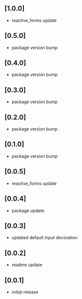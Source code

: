 ## [1.0.0]
* reactive_forms update

## [0.5.0]
* package version bump

## [0.4.0]
* package version bump

## [0.3.0]
* package version bump

## [0.2.0]
* package version bump

## [0.1.0]
* package version bump

## [0.0.5]
* reactive_forms update

## [0.0.4]
* package update

## [0.0.3]
* updated default input decoration

## [0.0.2]
* readme update

## [0.0.1]
* initial release
